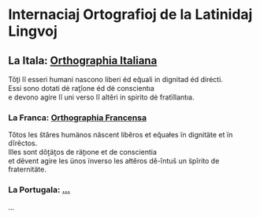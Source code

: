 # Internaciaj Ortografioj de la Latinidaj Lingvoj

## La Itala: [Orthographia Italiana](it.md)

Tǒṯi lĭ esseri humani nascono liberi éd eq̆uali in dignitad éd dirėcti.  
Essi sono dotati dė rat̯ĭone éd dė conscientıa  
e devono agire lĭ uni verso lĭ altĕri in spirito dė fratïllantıa.

### La Franca: [Orthographia Francensa](fr.md)

Tǒtos les ŝtăres humänos näscent libĕros et eq̆uałes ïn dignitäte et ïn dĭrẽctos.  
Illes sont dǒt̯ät̯os de rät̯ıone et de conscientia  
et dẽvent agire les ünos ïnverso les ałtĕros dĕ-ȋntus̄ un s̈pĭrito de fraternitäte.

### La Portugala: [...](pt.md)

…
